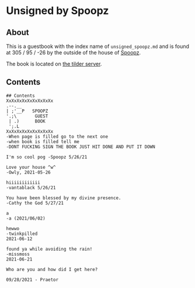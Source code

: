 # Unsigned by Spoopz

## About
This is a guestbook with the index name of `unsigned_spoopz.md` and is found at 305 / 95 / -26 by the outside of the house of [Spoopz](https://namemc.com/profile/Spoopz.4).

The book is located on [the tilder server](https://mc.tildeverse.org).

## Contents
```
## Contents
XxXxXxXxXxXxXxXxXx
.--.__
| ;'__P   SPOOPZ
'.;\       GUEST      
 | .)      BOOK
 ';.L
XxXxXxXxXxXxXxXxXx
-When page is filled go to the next one
-when book is filled tell me
-DONT FUCKING SIGN THE BOOK JUST HIT DONE AND PUT IT DOWN

I'm so cool pog -Spoopz 5/26/21

Love your house ^w^
-Owly, 2021-05-26

hiiiiiiiiiiii
-vantablack 5/26/21

You have been blessed by my divine presence.
-Cathy the God 5/27/21

a
-a (2021/06/02)

hewwo
-twinkpilled
2021-06-12

found ya while avoiding the rain!
-missmoss
2021-06-21

Who are you and how did I get here?

09/28/2021 - Praetor
```